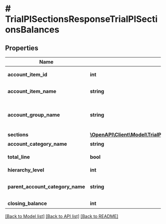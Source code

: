# # TrialPlSectionsResponseTrialPlSectionsBalances

## Properties

Name | Type | Description | Notes
------------ | ------------- | ------------- | -------------
**account_item_id** | **int** | 勘定科目ID(勘定科目の時のみ含まれる) | [optional]
**account_item_name** | **string** | 勘定科目名(勘定科目の時のみ含まれる) | [optional]
**account_group_name** | **string** | 決算書表示名(account_item_display_type:group指定時に決算書表示名の時のみ含まれる) | [optional]
**sections** | [**\OpenAPI\Client\Model\TrialPlSectionsResponseTrialPlSectionsSections[]**](TrialPlSectionsResponseTrialPlSectionsSections.md) | 部門 | [optional]
**account_category_name** | **string** | 勘定科目カテゴリー名 | [optional]
**total_line** | **bool** | 合計行(勘定科目カテゴリーの時のみ含まれる) | [optional]
**hierarchy_level** | **int** | 階層レベル | [optional]
**parent_account_category_name** | **string** | 上位勘定科目カテゴリー名(勘定科目カテゴリーの時のみ、上層が存在する場合含まれる) | [optional]
**closing_balance** | **int** | 期末残高 | [optional]

[[Back to Model list]](../../README.md#models) [[Back to API list]](../../README.md#endpoints) [[Back to README]](../../README.md)
